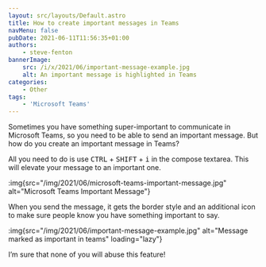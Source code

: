 ```yaml
---
layout: src/layouts/Default.astro
title: How to create important messages in Teams
navMenu: false
pubDate: 2021-06-11T11:56:35+01:00
authors:
    - steve-fenton
bannerImage:
    src: /i/x/2021/06/important-message-example.jpg
    alt: An important message is highlighted in Teams
categories:
    - Other
tags:
    - 'Microsoft Teams'
---
```


Sometimes you have something super-important to communicate in Microsoft Teams, so you need to be able to send an important message. But how do you create an important message in Teams?

All you need to do is use <kbd>CTRL</kbd> + <kbd>SHIFT</kbd> + <kbd>i</kbd> in the compose textarea. This will elevate your message to an important one.

:img{src="/img/2021/06/microsoft-teams-important-message.jpg" alt="Microsoft Teams Important Message"}

When you send the message, it gets the border style and an additional icon to make sure people know you have something important to say.

:img{src="/img/2021/06/important-message-example.jpg" alt="Message marked as important in teams" loading="lazy"}

I’m sure that none of you will abuse this feature!